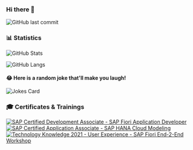 ### Hi there 👋

![GitHub last commit](https://img.shields.io/github/last-commit/dev-beert-io/dev-beert-io?label=updated)


<!--
**dev-beert-io/dev-beert-io** is a ✨ _special_ ✨ repository because its `README.md` (this file) appears on your GitHub profile.

Here are some ideas to get you started:

- 🔭 I’m currently working on ...
- 🌱 I’m currently learning ...
- 👯 I’m looking to collaborate on ...
- 🤔 I’m looking for help with ...
- 💬 Ask me about ...
- 📫 How to reach me: ...
- 😄 Pronouns: ...
- ⚡ Fun fact: ...
-->
### 📊 Statistics
![GitHub Stats](https://github-readme-stats.vercel.app/api?username=dev-beert-io&show_icons=true&theme=radical)

![GitHub Langs](https://github-readme-stats.vercel.app/api/top-langs/?username=dev-beert-io&layout=compact&theme=blue-green)

#### 😂 Here is a random joke that'll make you laugh!
![Jokes Card](https://readme-jokes.vercel.app/api)


### 🎓 Certificates & Trainings
<!--START_SECTION:badges-->

[![SAP Certified Development Associate - SAP Fiori Application Developer](https://images.credly.com/size/110x110/images/c0d964b1-5696-474f-9e43-ca2d3469e043/C_FIORDEV_21.png)](http://www.credly.com/badges/73d61182-d81b-4733-9b78-9f807de245bd "SAP Certified Development Associate - SAP Fiori Application Developer")
[![SAP Certified Application Associate - SAP HANA Cloud Modeling](https://images.credly.com/size/110x110/images/3ca753fc-31b8-4078-8e2c-8781f677334c/image.png)](http://www.credly.com/badges/1d31ecc9-0973-4473-a6b8-2633838cd777 "SAP Certified Application Associate - SAP HANA Cloud Modeling")
[![Technology Knowledge 2021 - User Experience - SAP Fiori End-2-End Workshop](https://images.credly.com/size/110x110/images/c877ccbc-da7e-4f8c-b848-d60288c20939/User_Experience_-_SAP_Fiori_End-2-End_Workshop_2021.png)](http://www.credly.com/badges/a0951c98-3a73-4839-bed3-433db82f2c05 "Technology Knowledge 2021 - User Experience - SAP Fiori End-2-End Workshop")
<!--END_SECTION:badges-->